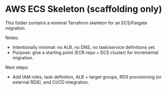 # AWS ECS Skeleton (scaffolding only)

This folder contains a minimal Terraform skeleton for an ECS/Fargate migration.

Notes:

- Intentionally minimal: no ALB, no DNS, no task/service definitions yet.
- Purpose: give a starting point (ECR repo + ECS cluster) for incremental migration.

Next steps:

- Add IAM roles, task definition, ALB + target groups, RDS provisioning (or external RDS), and CI/CD integration.
